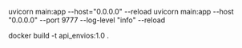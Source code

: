 uvicorn main:app --host="0.0.0.0" --reload
uvicorn main:app --host "0.0.0.0" --port 9777 --log-level "info"  --reload



docker build -t api_envios:1.0 .


